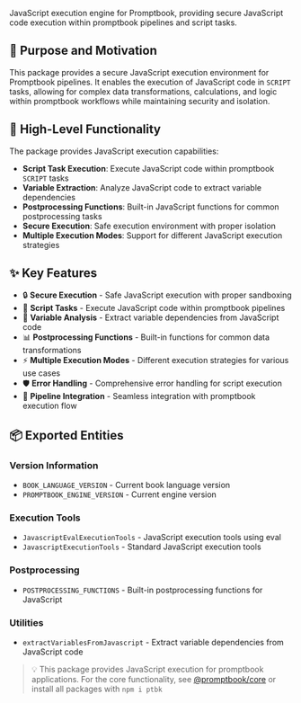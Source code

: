 JavaScript execution engine for Promptbook, providing secure JavaScript code execution within promptbook pipelines and script tasks.

## 🎯 Purpose and Motivation

This package provides a secure JavaScript execution environment for Promptbook pipelines. It enables the execution of JavaScript code in `SCRIPT` tasks, allowing for complex data transformations, calculations, and logic within promptbook workflows while maintaining security and isolation.

## 🔧 High-Level Functionality

The package provides JavaScript execution capabilities:

-   **Script Task Execution**: Execute JavaScript code within promptbook `SCRIPT` tasks
-   **Variable Extraction**: Analyze JavaScript code to extract variable dependencies
-   **Postprocessing Functions**: Built-in JavaScript functions for common postprocessing tasks
-   **Secure Execution**: Safe execution environment with proper isolation
-   **Multiple Execution Modes**: Support for different JavaScript execution strategies

## ✨ Key Features

-   🔒 **Secure Execution** - Safe JavaScript execution with proper sandboxing
-   📝 **Script Tasks** - Execute JavaScript code within promptbook pipelines
-   🔧 **Variable Analysis** - Extract variable dependencies from JavaScript code
-   📊 **Postprocessing Functions** - Built-in functions for common data transformations
-   ⚡ **Multiple Execution Modes** - Different execution strategies for various use cases
-   🛡️ **Error Handling** - Comprehensive error handling for script execution
-   🎯 **Pipeline Integration** - Seamless integration with promptbook execution flow

## 📦 Exported Entities

### Version Information

-   `BOOK_LANGUAGE_VERSION` - Current book language version
-   `PROMPTBOOK_ENGINE_VERSION` - Current engine version

### Execution Tools

-   `JavascriptEvalExecutionTools` - JavaScript execution tools using eval
-   `JavascriptExecutionTools` - Standard JavaScript execution tools

### Postprocessing

-   `POSTPROCESSING_FUNCTIONS` - Built-in postprocessing functions for JavaScript

### Utilities

-   `extractVariablesFromJavascript` - Extract variable dependencies from JavaScript code

> 💡 This package provides JavaScript execution for promptbook applications. For the core functionality, see [@promptbook/core](#-packages) or install all packages with `npm i ptbk`
